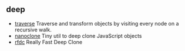 ## deep

- [traverse](https://github.com/substack/js-traverse) Traverse and transform objects by visiting every node on a recursive walk.
- [nanoclone](https://github.com/kelin2025/nanoclone) Tiny util to deep clone JavaScript objects
- [rfdc](https://github.com/davidmarkclements/rfdc) Really Fast Deep Clone